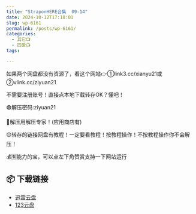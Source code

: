 ```yaml
---
title: "StraponHERE合集  09-14"
date: 2024-10-12T17:18:01
slug: wp-6161
permalink: /posts/wp-6161/
categories:
  - 其它📺
  - 四爱📺
tags:

---
```


如果两个网盘都没有资源了，看这个网站👉①link3.cc/xianyu21或②vlink.cc/ziyuan21

不需要注册账号！直接点本地下载转存OK？懂吧！

🟢解压密码:ziyuan21

🔵解压用解压专家！(应用商店有)

🟡转存的链接网盘有教程！一定要看教程！按教程操作！不按教程操作你不会解压！

💰🈶能力的宝，可以点左下角赞赏支持一下网站运行

## 📦 下载链接
- [迅雷云盘](https://blziyuan21.com/pay-download/6161?key=82e9a64735&down_id=0)
- [123云盘](https://blziyuan21.com/pay-download/6161?key=82e9a64735&down_id=1)

